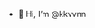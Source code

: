 - 👋 Hi, I’m @kkvvnn

<!---
kkvvnn/kkvvnn is a ✨ special ✨ repository because its `README.md` (this file) appears on your GitHub profile.
You can click the Preview link to take a look at your changes.
--->
